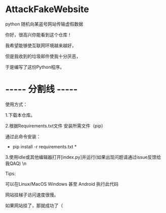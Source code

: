 # AttackFakeWebsite
python 随机向某盗号网站传输虚假数据

你好，很高兴你能看到这个仓库！

我希望能够使互联网环境越来越好，

但是我收到的垃圾邮件使我十分厌恶，

于是编写了这份Python程序。

# ----- 分割线 ----- #

使用方式：

1.下载本仓库。

2.根据Requirements.txt文件 安装所需文件（pip）

通过此命令安装：

* pip install -r requirements.txt *

3.使用idle或其他编辑器打开[index.py]并运行(如果出现问题请通过issue反馈给我QAQ) \n

  

Tips:

  可以在Linux/MacOS Windows 甚至 Android 执行此代码
  
  网站挂梯子访问速度很慢。
  
  如果网站挂了，那就成功了（
  
